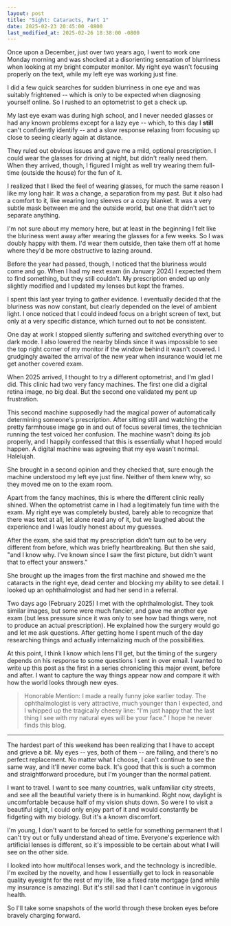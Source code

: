 ```yaml
---
layout: post
title: "Sight: Cataracts, Part 1"
date: 2025-02-23 20:45:00 -0800
last_modified_at: 2025-02-26 18:38:00 -0800
---
```


Once upon a December, just over two years ago, I went to work one Monday morning and was shocked at a disorienting sensation of blurriness when looking at my bright computer monitor. My right eye wasn't focusing properly on the text, while my left eye was working just fine.

I did a few quick searches for sudden blurriness in one eye and was suitably frightened -- which is only to be expected when diagnosing yourself online. So I rushed to an optometrist to get a check up.

My last eye exam was during high school, and I never needed glasses or had any known problems except for a lazy eye -- which, to this day I **still** can't confidently identify -- and a slow response relaxing from focusing up close to seeing clearly again at distance.

They ruled out obvious issues and gave me a mild, optional prescription. I could wear the glasses for driving at night, but didn't really need them. When they arrived, though, I figured I might as well try wearing them full-time (outside the house) for the fun of it.

I realized that I liked the feel of wearing glasses, for much the same reason I like my long hair. It was a change, a separation from my past. But it also had a comfort to it, like wearing long sleeves or a cozy blanket. It was a very subtle mask between me and the outside world, but one that didn't act to separate anything.

I'm not sure about my memory here, but at least in the beginning I felt like the bluriness went away after wearing the glasses for a few weeks. So I was doubly happy with them. I'd wear them outside, then take them off at home where they'd be more obstructive to lazing around.

Before the year had passed, though, I noticed that the bluriness would come and go. When I had my next exam (in January 2024) I expected them to find something, but they still couldn't. My prescription ended up only slightly modified and I updated my lenses but kept the frames.

I spent this last year trying to gather evidence. I eventually decided that the bluriness was now constant, but clearly depended on the level of ambient light. I once noticed that I could indeed focus on a bright screen of text, but only at a very specific distance, which turned out to not be consistent.

One day at work I stopped silently suffering and switched everything over to dark mode. I also lowered the nearby blinds since it was impossible to see the top right corner of my monitor if the window behind it wasn't covered. I grudgingly awaited the arrival of the new year when insurance would let me get another covered exam.

When 2025 arrived, I thought to try a different optometrist, and I'm glad I did. This clinic had two very fancy machines. The first one did a digital retina image, no big deal. But the second one validated my pent up frustration.

This second machine supposedly had the magical power of automatically determining someone's prescription. After sitting still and watching the pretty farmhouse image go in and out of focus several times, the technician running the test voiced her confusion. The machine wasn't doing its job properly, and I happily confessed that this is essentially what I hoped would happen. A digital machine was agreeing that my eye wasn't normal. Halelujah.

She brought in a second opinion and they checked that, sure enough the machine understood my left eye just fine. Neither of them knew why, so they moved me on to the exam room.

Apart from the fancy machines, this is where the different clinic really shined. When the optometrist came in I had a legitimately fun time with the exam. My right eye was completely busted, barely able to recognize that there was text at all, let alone read any of it, but we laughed about the experience and I was loudly honest about my guesses.

After the exam, she said that my prescription didn't turn out to be very different from before, which was briefly heartbreaking. But then she said, "and I know why. I've known since I saw the first picture, but didn't want that to effect your answers."

She brought up the images from the first machine and showed me the cataracts in the right eye, dead center and blocking my ability to see detail. I looked up an ophthalmologist and had her send in a referral.

Two days ago (February 2025) I met with the ophthalmologist. They took similar images, but some were much fancier, and gave me another eye exam (but less pressure since it was only to see how bad things were, not to produce an actual prescription). He explained how the surgery would go and let me ask questions. After getting home I spent much of the day researching things and actually internalizing much of the possibilities.

At this point, I think I know which lens I'll get, but the timing of the surgery depends on his response to some questions I sent in over email. I wanted to write up this post as the first in a series chronicling this major event, before and after. I want to capture the way things appear now and compare it with how the world looks through new eyes.

> Honorable Mention: I made a really funny joke earlier today. The ophthalmologist is very attractive, much younger than I expected, and I whipped up the tragically cheesy line: "I'm just happy that the last thing I see with my natural eyes will be your face." I hope he never finds this blog.

---

The hardest part of this weekend has been realizing that I have to accept and grieve a bit. My eyes -- yes, both of them -- are failing, and there's no perfect replacement. No matter what I choose, I can't continue to see the same way, and it'll never come back. It's good that this is such a common and straightforward procedure, but I'm younger than the normal patient.

I want to travel. I want to see many countries, walk unfamiliar city streets, and see all the beautiful variety there is in humankind. Right now, daylight is uncomfortable because half of my vision shuts down. So were I to visit a beautiful sight, I could only enjoy part of it and would constantly be fidgeting with my biology. But it's a _known_ discomfort.

I'm young, I don't want to be forced to settle for something permanent that I can't try out or fully understand ahead of time. Everyone's experience with artificial lenses is different, so it's impossible to be certain about what **I** will see on the other side.

I looked into how multifocal lenses work, and the technology is incredible. I'm excited by the novelty, and how I essentially get to lock in reasonable quality eyesight for the rest of my life, like a fixed rate mortgage (and while my insurance is amazing). But it's still sad that I can't continue in vigorous health.

So I'll take some snapshots of the world through these broken eyes before bravely charging forward.
